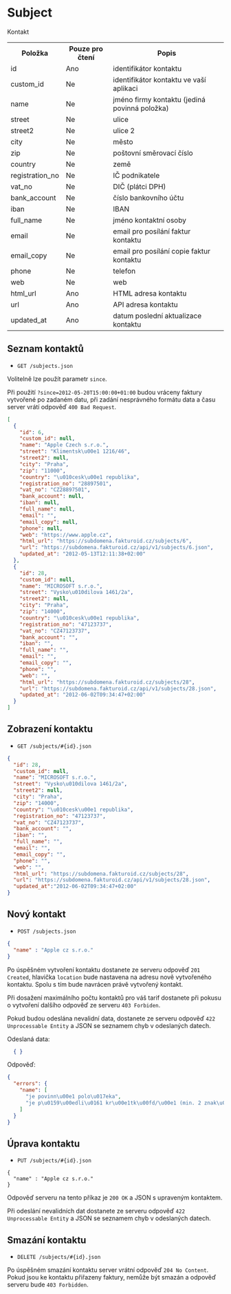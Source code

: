# Subject

Kontakt

<table>
<tr><th>Položka</th><th>Pouze pro čtení</th><th>Popis</th></tr>

<tr><td>id</td><td>Ano</td><td>identifikátor kontaktu</td></tr>
<tr><td>custom_id</td><td>Ne</td><td>identifikátor kontaktu ve vaší aplikaci</td></tr>

<tr><td>name</td><td>Ne</td><td>jméno firmy kontaktu (jediná povinná položka)</td></tr>
<tr><td>street</td><td>Ne</td><td>ulice</td></tr>
<tr><td>street2</td><td>Ne</td><td>ulice 2</td></tr>
<tr><td>city</td><td>Ne</td><td>město</td></tr>
<tr><td>zip</td><td>Ne</td><td>poštovní směrovací číslo</td></tr>
<tr><td>country</td><td>Ne</td><td>země</td></tr>

<tr><td>registration_no</td><td>Ne</td><td>IČ podnikatele</td></tr>
<tr><td>vat_no</td><td>Ne</td><td>DIČ (plátci DPH)</td></tr>

<tr><td>bank_account</td><td>Ne</td><td>číslo bankovního účtu</td></tr>
<tr><td>iban</td><td>Ne</td><td>IBAN</td></tr>

<tr><td>full_name</td><td>Ne</td><td>jméno kontaktní osoby</td></tr>
<tr><td>email</td><td>Ne</td><td>email pro posílání faktur kontaktu</td></tr>
<tr><td>email_copy</td><td>Ne</td><td>email pro posílání copie faktur kontaktu</td></tr>
<tr><td>phone</td><td>Ne</td><td>telefon</td></tr>
<tr><td>web</td><td>Ne</td><td>web</td></tr>

<tr><td>html_url</td><td>Ano</td><td>HTML adresa kontaktu</td></tr>
<tr><td>url</td><td>Ano</td><td>API adresa kontaktu</td></tr>
<tr><td>updated_at</td><td>Ano</td><td>datum poslední aktualizace kontaktu</td></tr>
</table>

## Seznam kontaktů

- `GET /subjects.json`

Volitelně lze použít parametr `since`.

Při použití `?since=2012-05-20T15:00:00+01:00` budou vráceny faktury vytvořené po zadaném datu, při zadání nesprávného formátu data a času server vrátí odpověď `400 Bad Request`.

```json
[
  {
    "id": 6,
    "custom_id": null,
    "name": "Apple Czech s.r.o.",
    "street": "Klimentsk\u00e1 1216/46",
    "street2": null,
    "city": "Praha",
    "zip": "11000",
    "country": "\u010cesk\u00e1 republika",
    "registration_no": "28897501",
    "vat_no": "CZ28897501",
    "bank_account": null,
    "iban": null,
    "full_name": null,
    "email": "",
    "email_copy": null,
    "phone": null,
    "web": "https://www.apple.cz",
    "html_url": "https://subdomena.fakturoid.cz/subjects/6",
    "url": "https://subdomena.fakturoid.cz/api/v1/subjects/6.json",
    "updated_at": "2012-05-13T12:11:38+02:00"
  },
  {
    "id": 28,
    "custom_id": null,
    "name": "MICROSOFT s.r.o.",
    "street": "Vysko\u010dilova 1461/2a",
    "street2": null,
    "city": "Praha",
    "zip": "14000",
    "country": "\u010cesk\u00e1 republika",
    "registration_no": "47123737",
    "vat_no": "CZ47123737",
    "bank_account": "",
    "iban": "",
    "full_name": "",
    "email": "",
    "email_copy": "",
    "phone": "",
    "web": "",
    "html_url": "https://subdomena.fakturoid.cz/subjects/28",
    "url": "https://subdomena.fakturoid.cz/api/v1/subjects/28.json",
    "updated_at": "2012-06-02T09:34:47+02:00"
  }
]
```

## Zobrazení kontaktu

- `GET /subjects/#{id}.json`

```json
{
  "id": 28,
  "custom_id": null,
  "name": "MICROSOFT s.r.o.",
  "street": "Vysko\u010dilova 1461/2a",
  "street2": null,
  "city": "Praha",
  "zip": "14000",
  "country": "\u010cesk\u00e1 republika",
  "registration_no": "47123737",
  "vat_no": "CZ47123737",
  "bank_account": "",
  "iban": "",
  "full_name": "",
  "email": "",
  "email_copy": "",
  "phone": "",
  "web": "",
  "html_url": "https://subdomena.fakturoid.cz/subjects/28",
  "url": "https://subdomena.fakturoid.cz/api/v1/subjects/28.json",
  "updated_at":"2012-06-02T09:34:47+02:00"
}
```

## Nový kontakt

- `POST /subjects.json`

```json
{
  "name" : "Apple cz s.r.o."
}
```

Po úspěšném vytvoření kontaktu dostanete ze serveru odpověď `201 Created`, hlavička `location` bude nastavena na adresu nově vytvořeného kontaktu. Spolu s tím bude navrácen právě vytvořený kontakt.

Při dosažení maximálního počtu kontaktů pro váš tarif dostanete při pokusu o vytvoření dalšího odpověď ze serveru `403 Forbiden`.

Pokud budou odeslána nevalidní data, dostanete ze serveru odpověď `422 Unprocessable Entity` a JSON se seznamem chyb v odeslaných datech.

Odeslaná data:

```json
  { }
```

Odpověď:

```json
{
  "errors": {
    "name": [
      "je povinn\u00e1 polo\u017eka",
      "je p\u0159\u00edli\u0161 kr\u00e1tk\u00fd/\u00e1 (min. 2 znak\u016f)"
    ]
  }
}
```

## Úprava kontaktu

- `PUT /subjects/#{id}.json`

```shell
{ 
  "name" : "Apple cz s.r.o."
}
```

Odpověď serveru na tento příkaz je `200 OK` a JSON s upraveným kontaktem. 

Při odeslání nevalidních dat dostanete ze serveru odpověď `422 Unprocessable Entity` a JSON se seznamem chyb v odeslaných datech.

## Smazání kontaktu

- `DELETE /subjects/#{id}.json`

Po úspěšném smazání kontaktu server vrátní odpověď `204 No Content`. Pokud jsou ke kontaktu přiřazeny faktury, nemůže být smazán a odpověď serveru bude `403 Forbidden`.
